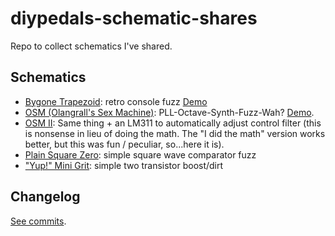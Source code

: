 # diypedals-schematic-shares
Repo to collect schematics I've shared.

## Schematics

 - [Bygone Trapezoid](./BygoneTrapezoid.pdf): retro console fuzz [Demo](https://www.reddit.com/r/diypedals/comments/1hxj0g6/so_you_want_to_make_consoley_synth_fuzzes_eh/)
 - [OSM (Olangrall's Sex Machine)](./OSM.pdf): PLL-Octave-Synth-Fuzz-Wah? [Demo](https://www.reddit.com/r/diypedals/comments/1i2f116/everything_is_a_clone_of_something/).
 - [OSM II](./OSM2.pdf): Same thing + an LM311 to automatically adjust control filter (this is nonsense in lieu of doing the math. The "I did the math" version works better, but this was fun / peculiar, so...here it is).
 - [Plain Square Zero](PlainSquareZero.pdf): simple square wave comparator fuzz
 - ["Yup!" Mini Grit](Yup-Mini-Grit.pdf): simple two transistor boost/dirt

## Changelog

[See commits](https://github.com/QuickButterfly4571/diypedals-schematic-shares/commits/main/).

